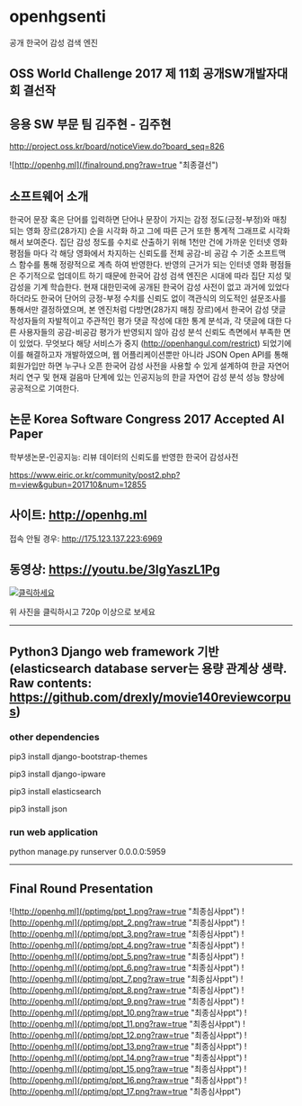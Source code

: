 # openhgsenti
공개 한국어 감성 검색 엔진

## OSS World Challenge 2017 제 11회 공개SW개발자대회 결선작

## 응용 SW 부문 팀 김주현 - 김주현

http://project.oss.kr/board/noticeView.do?board_seq=826

![http://openhg.ml](/finalround.png?raw=true "최종결선")

## 소프트웨어 소개

한국어 문장 혹은 단어를 입력하면 단어나 문장이 가지는 감정 정도(긍정-부정)와 매칭 되는 영화 장르(28가지) 순을 시각화 하고 그에 따른 근거 또한 통계적 그래프로 시각화 해서 보여준다.  집단 감성 정도를 수치로 산출하기 위해 1천만 건에 가까운 인터넷 영화 평점들 마다 각 해당 영화에서 차지하는 신뢰도를 전체 공감-비 공감 수 기준 소프트맥스 함수를 통해 정량적으로 계측 하여 반영한다. 반영의 근거가 되는 인터넷 영화 평점들은 주기적으로 업데이트 하기 때문에 한국어 감성 검색 엔진은 시대에 따라 집단 지성 및 감성을 기계 학습한다. 현재 대한민국에 공개된 한국어 감성 사전이 없고 과거에 있었다 하더라도 한국어 단어의 긍정-부정 수치를 신뢰도 없이 객관식의 의도적인 설문조사를 통해서만 결정하였으며, 본 엔진처럼 다방면(28가지 매칭 장르)에서 한국어 감성 댓글 작성자들의 자발적이고 주관적인 평가 댓글 작성에 대한 통계 분석과, 각 댓글에 대한 다른 사용자들의 공감-비공감 평가가 반영되지 않아 감성 분석 신뢰도 측면에서 부족한 면이 있었다. 무엇보다 해당 서비스가 중지 (http://openhangul.com/restrict) 되었기에 이를 해결하고자 개발하였으며, 웹 어플리케이션뿐만 아니라 JSON Open API를 통해 회원가입만 하면 누구나 오픈 한국어 감성 사전을 사용할 수 있게 설계하여 한글 자연어 처리 연구 및 현재 걸음마 단계에 있는 인공지능의 한글 자연어 감성 분석 성능 향상에 공공적으로 기여한다.

## 논문 Korea Software Congress 2017 Accepted AI Paper

학부생논문-인공지능: 리뷰 데이터의 신뢰도를 반영한 한국어 감성사전

https://www.eiric.or.kr/community/post2.php?m=view&gubun=201710&num=12855

## 사이트: http://openhg.ml

접속 안될 경우: http://175.123.137.223:6969


## 동영상: https://youtu.be/3lgYaszL1Pg
[![클릭하세요](http://i3.ytimg.com/vi/3lgYaszL1Pg/hqdefault.jpg)](https://youtu.be/3lgYaszL1Pg)

위 사진을 클릭하시고 720p 이상으로 보세요
* * *
## Python3 Django web framework 기반 (elasticsearch database server는 용량 관계상 생략. Raw contents: https://github.com/drexly/movie140reviewcorpus)

### other dependencies

pip3 install django-bootstrap-themes

pip3 install django-ipware

pip3 install elasticsearch

pip3 install json

### run web application

python manage.py runserver 0.0.0.0:5959

* * *
## Final Round Presentation

![http://openhg.ml](/pptimg/ppt_1.png?raw=true "최종심사ppt")
![http://openhg.ml](/pptimg/ppt_2.png?raw=true "최종심사ppt")
![http://openhg.ml](/pptimg/ppt_3.png?raw=true "최종심사ppt")
![http://openhg.ml](/pptimg/ppt_4.png?raw=true "최종심사ppt")
![http://openhg.ml](/pptimg/ppt_5.png?raw=true "최종심사ppt")
![http://openhg.ml](/pptimg/ppt_6.png?raw=true "최종심사ppt")
![http://openhg.ml](/pptimg/ppt_7.png?raw=true "최종심사ppt")
![http://openhg.ml](/pptimg/ppt_8.png?raw=true "최종심사ppt")
![http://openhg.ml](/pptimg/ppt_9.png?raw=true "최종심사ppt")
![http://openhg.ml](/pptimg/ppt_10.png?raw=true "최종심사ppt")
![http://openhg.ml](/pptimg/ppt_11.png?raw=true "최종심사ppt")
![http://openhg.ml](/pptimg/ppt_12.png?raw=true "최종심사ppt")
![http://openhg.ml](/pptimg/ppt_13.png?raw=true "최종심사ppt")
![http://openhg.ml](/pptimg/ppt_14.png?raw=true "최종심사ppt")
![http://openhg.ml](/pptimg/ppt_15.png?raw=true "최종심사ppt")
![http://openhg.ml](/pptimg/ppt_16.png?raw=true "최종심사ppt")
![http://openhg.ml](/pptimg/ppt_17.png?raw=true "최종심사ppt")


